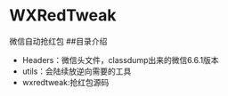 # WXRedTweak
微信自动抢红包
##目录介绍
- Headers：微信头文件，classdump出来的微信6.6.1版本
- utils：会陆续放逆向需要的工具
- wxredtweak:抢红包源码

